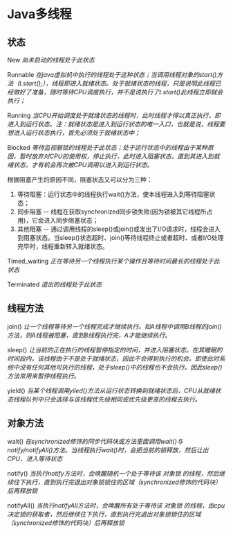 # Java多线程

## 状态

New _尚未启动的线程处于此状态_

Runnable _在java虚拟机中执行的线程处于这种状态；当调用线程对象的start()方法（t.start();），线程即进入就绪状态。处于就绪状态的线程，只是说明此线程已经做好了准备，随时等待CPU调度执行，并不是说执行了t.start()此线程立即就会执行；_

Running _当CPU开始调度处于就绪状态的线程时，此时线程才得以真正执行，即进入到运行状态。注：就绪状态是进入到运行状态的唯一入口，也就是说，线程要想进入运行状态执行，首先必须处于就绪状态中；_

Blocked _等待监视器锁的线程处于此状态；处于运行状态中的线程由于某种原因，暂时放弃对CPU的使用权，停止执行，此时进入阻塞状态，直到其进入到就绪状态，才有机会再次被CPU调用以进入到运行状态。_

根据阻塞产生的原因不同，阻塞状态又可以分为三种：
1. 等待阻塞：运行状态中的线程执行wait()方法，使本线程进入到等待阻塞状态；
2. 同步阻塞 -- 线程在获取synchronized同步锁失败(因为锁被其它线程所占用)，它会进入同步阻塞状态；
3. 其他阻塞 -- 通过调用线程的sleep()或join()或发出了I/O请求时，线程会进入到阻塞状态。当sleep()状态超时、join()等待线程终止或者超时、或者I/O处理完毕时，线程重新转入就绪状态。

Timed_waiting _正在等待另一个线程执行某个操作且等待时间最长的线程处于此状态_

Terminated _退出的线程处于此状态_

## 线程方法

join() _让一个线程等待另一个线程完成才继续执行。如A线程中调用B线程的join()方法，则A线程被阻塞，直到B线程执行完，A才能继续执行。_

sleep() _让当前的正在执行的线程暂停指定的时间，并进入阻塞状态。在其睡眠的时间段内，该线程由于不是处于就绪状态，因此不会得到执行的机会。即使此时系统中没有任何其他可执行的线程，处于sleep()中的线程也不会执行。因此sleep()方法常用来暂停线程执行。_

yield() _当某个线程调用yiled()方法从运行状态转换到就绪状态后，CPU从就绪状态线程队列中只会选择与该线程优先级相同或优先级更高的线程去执行。_

## 对象方法

wait() _在synchronized修饰的同步代码块或方法里面调用wait()与notify/notifyAll()方法。当线程执行wait()时，会把当前的锁释放，然后让出CPU，进入等待状态_

notify() _当执行notify方法时，会唤醒随机一个处于等待该 对象锁 的线程，然后继续往下执行，直到执行完退出对象锁锁住的区域（synchronized修饰的代码块）后再释放锁_

notifyAll() _当执行notifyAll方法时，会唤醒所有处于等待该 对象锁 的线程，由cpu决定锁的获取者，然后继续往下执行，直到执行完退出对象锁锁住的区域（synchronized修饰的代码块）后再释放锁_

